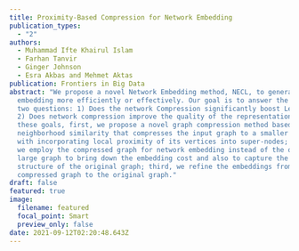 ```yaml
---
title: Proximity-Based Compression for Network Embedding
publication_types:
  - "2"
authors:
  - Muhammad Ifte Khairul Islam
  - Farhan Tanvir
  - Ginger Johnson
  - Esra Akbas and Mehmet Aktas
publication: Frontiers in Big Data
abstract: "We propose a novel Network Embedding method, NECL, to generate
  embedding more efficiently or effectively. Our goal is to answer the following
  two questions: 1) Does the network Compression significantly boost Learning?
  2) Does network compression improve the quality of the representation? For
  these goals, first, we propose a novel graph compression method based on the
  neighborhood similarity that compresses the input graph to a smaller graph
  with incorporating local proximity of its vertices into super-nodes; second,
  we employ the compressed graph for network embedding instead of the original
  large graph to bring down the embedding cost and also to capture the global
  structure of the original graph; third, we refine the embeddings from the
  compressed graph to the original graph."
draft: false
featured: true
image:
  filename: featured
  focal_point: Smart
  preview_only: false
date: 2021-09-12T02:20:48.643Z
---
```

